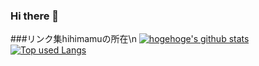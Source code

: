 ### Hi there 👋
###リンク集hihimamuの所在\n
[![hogehoge's github stats](https://github-readme-stats.vercel.app/api?username=hihimamuLab&hide=contribs&count_private=true&show_icons=true&theme=tokyonight)](https://github.com/hihimamuLab/)
[![Top used Langs](https://github-readme-stats.vercel.app/api/top-langs/?username=hihimamuLab&layout=compact&theme=tokyonight)](https://github.com/hihimamuLab/)

